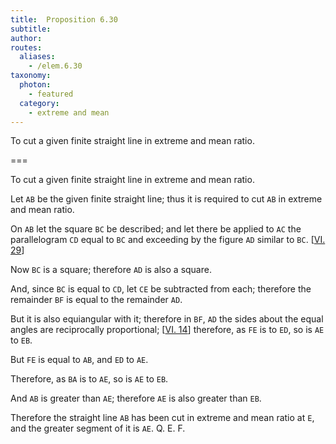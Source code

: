 ```yaml
---
title:  Proposition 6.30
subtitle:
author:
routes:
  aliases:
    - /elem.6.30
taxonomy:
  photon:
    - featured
  category:
    - extreme and mean
---
```


To cut a given finite straight line in extreme and mean ratio.

===

To cut a given finite straight line in extreme and mean ratio.

Let `AB` be the given finite straight line; <span class="center">thus it is required to cut `AB` in extreme and mean ratio.</span>

On `AB` let the square `BC` be described; and let there be applied to `AC` the parallelogram `CD` equal to `BC` and exceeding by the figure `AD` similar to `BC`. [<a href="/elem.6.29">VI. 29</a>]

Now `BC` is a square; <span class="center">therefore `AD` is also a square.</span>

And, since `BC` is equal to `CD`, let `CE` be subtracted from each; <span class="center">therefore the remainder `BF` is equal to the remainder `AD`.</span>
<!-- <pb n="268"/> -->

But it is also equiangular with it; therefore in `BF`, `AD` the sides about the equal angles are reciprocally proportional; [<a href="/elem.6.14">VI. 14</a>] <span class="center">therefore, as `FE` is to `ED`, so is `AE` to `EB`.</span>

But `FE` is equal to `AB`, and `ED` to `AE`.

Therefore, as `BA` is to `AE`, so is `AE` to `EB`.

And `AB` is greater than `AE`; <span class="center">therefore `AE` is also greater than `EB`.</span>

Therefore the straight line `AB` has been cut in extreme and mean ratio at `E`, and the greater segment of it is `AE`. Q. E. F.
